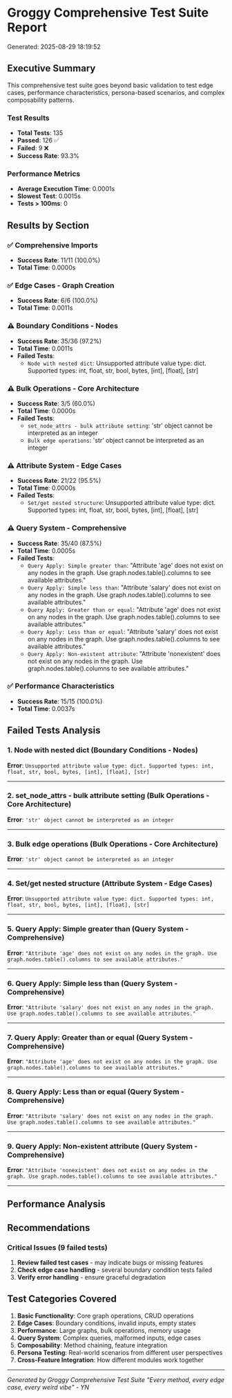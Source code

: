 # Groggy Comprehensive Test Suite Report

Generated: 2025-08-29 18:19:52

## Executive Summary

This comprehensive test suite goes beyond basic validation to test edge cases, 
performance characteristics, persona-based scenarios, and complex composability patterns.

### Test Results
- **Total Tests**: 135
- **Passed**: 126 ✅  
- **Failed**: 9 ❌
- **Success Rate**: 93.3%

### Performance Metrics
- **Average Execution Time**: 0.0001s
- **Slowest Test**: 0.0015s
- **Tests > 100ms**: 0

## Results by Section

### ✅ Comprehensive Imports
- **Success Rate**: 11/11 (100.0%)
- **Total Time**: 0.0000s

### ✅ Edge Cases - Graph Creation
- **Success Rate**: 6/6 (100.0%)
- **Total Time**: 0.0011s

### ⚠️ Boundary Conditions - Nodes
- **Success Rate**: 35/36 (97.2%)
- **Total Time**: 0.0011s
- **Failed Tests**:
  - `Node with nested dict`: Unsupported attribute value type: dict. Supported types: int, float, str, bool, bytes, [int], [float], [str]

### ⚠️ Bulk Operations - Core Architecture
- **Success Rate**: 3/5 (60.0%)
- **Total Time**: 0.0000s
- **Failed Tests**:
  - `set_node_attrs - bulk attribute setting`: 'str' object cannot be interpreted as an integer
  - `Bulk edge operations`: 'str' object cannot be interpreted as an integer

### ⚠️ Attribute System - Edge Cases
- **Success Rate**: 21/22 (95.5%)
- **Total Time**: 0.0000s
- **Failed Tests**:
  - `Set/get nested structure`: Unsupported attribute value type: dict. Supported types: int, float, str, bool, bytes, [int], [float], [str]

### ⚠️ Query System - Comprehensive
- **Success Rate**: 35/40 (87.5%)
- **Total Time**: 0.0005s
- **Failed Tests**:
  - `Query Apply: Simple greater than`: "Attribute 'age' does not exist on any nodes in the graph. Use graph.nodes.table().columns to see available attributes."
  - `Query Apply: Simple less than`: "Attribute 'salary' does not exist on any nodes in the graph. Use graph.nodes.table().columns to see available attributes."
  - `Query Apply: Greater than or equal`: "Attribute 'age' does not exist on any nodes in the graph. Use graph.nodes.table().columns to see available attributes."
  - `Query Apply: Less than or equal`: "Attribute 'salary' does not exist on any nodes in the graph. Use graph.nodes.table().columns to see available attributes."
  - `Query Apply: Non-existent attribute`: "Attribute 'nonexistent' does not exist on any nodes in the graph. Use graph.nodes.table().columns to see available attributes."

### ✅ Performance Characteristics
- **Success Rate**: 15/15 (100.0%)
- **Total Time**: 0.0037s

## Failed Tests Analysis

### 1. Node with nested dict (Boundary Conditions - Nodes)

**Error**: `Unsupported attribute value type: dict. Supported types: int, float, str, bool, bytes, [int], [float], [str]`

---

### 2. set_node_attrs - bulk attribute setting (Bulk Operations - Core Architecture)

**Error**: `'str' object cannot be interpreted as an integer`

---

### 3. Bulk edge operations (Bulk Operations - Core Architecture)

**Error**: `'str' object cannot be interpreted as an integer`

---

### 4. Set/get nested structure (Attribute System - Edge Cases)

**Error**: `Unsupported attribute value type: dict. Supported types: int, float, str, bool, bytes, [int], [float], [str]`

---

### 5. Query Apply: Simple greater than (Query System - Comprehensive)

**Error**: `"Attribute 'age' does not exist on any nodes in the graph. Use graph.nodes.table().columns to see available attributes."`

---

### 6. Query Apply: Simple less than (Query System - Comprehensive)

**Error**: `"Attribute 'salary' does not exist on any nodes in the graph. Use graph.nodes.table().columns to see available attributes."`

---

### 7. Query Apply: Greater than or equal (Query System - Comprehensive)

**Error**: `"Attribute 'age' does not exist on any nodes in the graph. Use graph.nodes.table().columns to see available attributes."`

---

### 8. Query Apply: Less than or equal (Query System - Comprehensive)

**Error**: `"Attribute 'salary' does not exist on any nodes in the graph. Use graph.nodes.table().columns to see available attributes."`

---

### 9. Query Apply: Non-existent attribute (Query System - Comprehensive)

**Error**: `"Attribute 'nonexistent' does not exist on any nodes in the graph. Use graph.nodes.table().columns to see available attributes."`

---

## Performance Analysis

## Recommendations

### Critical Issues (9 failed tests)
1. **Review failed test cases** - may indicate bugs or missing features
2. **Check edge case handling** - several boundary condition tests failed
3. **Verify error handling** - ensure graceful degradation

## Test Categories Covered

1. **Basic Functionality**: Core graph operations, CRUD operations
2. **Edge Cases**: Boundary conditions, invalid inputs, empty states
3. **Performance**: Large graphs, bulk operations, memory usage  
4. **Query System**: Complex queries, malformed inputs, edge cases
5. **Composability**: Method chaining, feature integration
6. **Persona Testing**: Real-world scenarios from different user perspectives
7. **Cross-Feature Integration**: How different modules work together

---
*Generated by Groggy Comprehensive Test Suite*
*"Every method, every edge case, every weird vibe" - YN*
